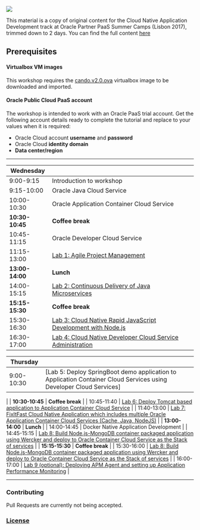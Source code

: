 ![](common/paas.summer.camp.png)

This material is a copy of original content for the Cloud Native Application Development track at Oracle Partner PaaS Summer Camps (Lisbon 2017), trimmed down to 2 days. You can find the full content [here](https://github.com/nagypeter/appdev-partner-technical-forum) 

## Prerequisites

#### Virtualbox VM images

This workshop requires the [cando.v2.0.ova](https://drive.google.com/open?id=0B0MXC4qaECO6RHBWMEttdW9fOVk) virtualbox image to be downloaded and imported.

#### Oracle Public Cloud PaaS  account

The workshop is intended to work with an Oracle PaaS trial account. Get the following account details ready to complete the tutorial and replace to your values when it is required:

+ Oracle Cloud account **username** and **password**
+ Oracle Cloud **identity domain**
+ **Data center/region**

----

| **Wednesday** |  |
|-------------|----------------------------------------------------------------------------------------------------------------------------------------------------------------------------|
| 9:00-9:15 | Introduction to workshop |
| 9:15-10:00 |  Oracle Java Cloud Service |
| 10:00-10:30 |  Oracle Application Container Cloud Service |
| **10:30-10:45** | **Coffee break** |
| 10:45-11:15 | Oracle Developer Cloud Service |
| 11:15-13:00 | [Lab 1: Agile Project Management](microservices/CloudNative100.md) |
| **13:00-14:00** | **Lunch** |
| 14:00-15:15 | [Lab 2: Continuous Delivery of Java Microservices](microservices/CloudNative200.md) |
| **15:15-15:30** | **Coffee break** |
| 15:30-16:30 | [Lab 3: Cloud Native Rapid JavaScript Development with Node.js](microservices/CloudNative300.md) |
| 16:30-17:00 | [Lab 4: Cloud Native Developer Cloud Service Administration](microservices/CloudNative400.md) |

| **Thursday** |  |
|-------------|----------------------------------------------------------------------------------------------------------------------------------------------------------------------------|
| 9:00-10:30 | [Lab 5: Deploy SpringBoot demo application to Application Container Cloud Services using Developer Cloud Services]
|
| **10:30-10:45** | **Coffee break** |
| 10:45-11:40 | [Lab 6: Deploy Tomcat based application to Application Container Cloud Service](accs-tomcat/README.md) |
| 11:40-13:00 | [Lab 7: FixItFast Cloud Native Application which includes multiple Oracle Application Container Cloud Services (Cache, Java, NodeJS)](stack/stack.cache.md) |
| **13:00-14:00** | **Lunch** |
| 14:00-14:45 | Docker Native Application Development |
| 14:45-15:15 | [Lab 8: Build Node.js-MongoDB container packaged application using Wercker and deploy to Oracle Container Cloud Service as the Stack of services](nodejs-mongodb-stack/README.md) |
| **15:15-15:30** | **Coffee break** |
| 15:30-16:00 | [Lab 8: Build Node.js-MongoDB container packaged application using Wercker and deploy to Oracle Container Cloud Service as the Stack of services](nodejs-mongodb-stack/README.md) |
| 16:00-17:00 | [Lab 9 (optional): Deploying APM Agent and setting up Application Performance Monitoring](apm/README.md) |

---

### Contributing

Pull Requests are currently not being accepted. 

### [License](LICENSE.md)
